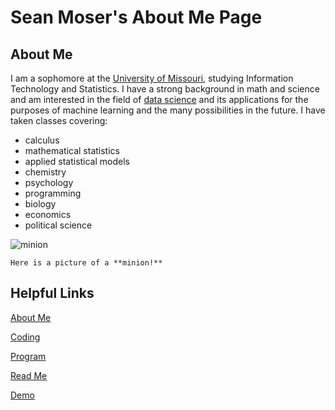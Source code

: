 # Sean Moser's About Me Page

## About Me

I am a sophomore at the [University of Missouri](https://missouri.edu/), studying Information Technology and Statistics. I have a strong background in math and science and am interested in the field of [data science](https://aws.amazon.com/what-is/data-science/#:~:text=Data%20science%20is%20the%20study,analyze%20large%20amounts%20of%20data.) and its applications for the purposes of machine learning and the many possibilities in the future. I have taken classes covering: 
+ calculus
+ mathematical statistics
+ applied statistical models
+ chemistry
+ psychology
+ programming
+ biology
+ economics
+ political science




![minion](https://octodex.github.com/images/minion.png)
    
    
    Here is a picture of a **minion!**
    

## Helpful Links

[About Me](https://github.com/seanmoserr/midtermProject/blob/main/aboutMe.md)

[Coding](https://github.com/seanmoserr/midtermProject/blob/main/favoriteCoding.md)

[Program](https://github.com/seanmoserr/midtermProject/blob/main/Program.cs)

[Read Me](https://github.com/seanmoserr/midtermProject/blob/main/README.md)

[Demo](https://github.com/seanmoserr/midtermProject/new/main/random.md)
